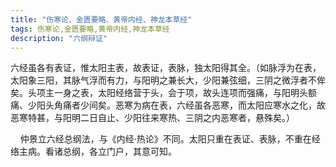 ```yaml
---
title: "伤寒论、金匮要略、黄帝内经、神龙本草经"
tags: 伤寒论,金匮要略,黄帝内经,神龙本草经
description: "六纲辩证"
---
```

六经虽各有表证，惟太阳主表，故表证，表脉，独太阳得其全。（如脉浮为在表，太阳象三阳，其脉气浮而有力，与阳明之兼长大，少阳兼弦细，三阴之微浮者不侔矣。头项主一身之表，太阳经络营于头，会于项，故头连项而强痛，与阳明头额痛、少阳头角痛者少间矣。恶寒为病在表，六经虽各恶寒，而太阳应寒水之化，故恶寒特甚，与阳明二日自止、少阳往来寒热、三阴之内恶寒者，悬殊矣。）

    仲景立六经总纲法，与《内经·热论》不同。太阳只重在表证、表脉，不重在经络主病。看诸总纲，各立门户，其意可知。 


